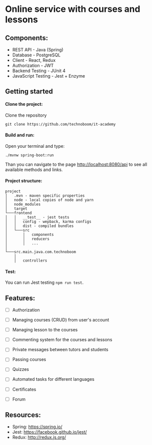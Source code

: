 # Online service with courses and lessons

## Components:
- REST API - Java (Spring)
- Database - PostgreSQL
- Client - React, Redux
- Authorization - JWT
- Backend Testing - JUnit 4
- JavaScript Testing - Jest + Enzyme

## Getting started
#### Clone the project:
Clone the repository
```
git clone https://github.com/technoboom/it-academy
```
#### Build and run:
Open your terminal and type:
```
./mvnw spring-boot:run
```
Than you can navigate to the page <a href="http://localhost:8080/api">http://localhost:8080/api</a> to see all
available methods and links.
#### Project structure:
```
project
│   .mvn - maven specific properties
│   node - local copies of node and yarn
│   node_modules
│   target
└───frontend
│   │   __test__ - jest tests
│   │   config - wepback, karma configs
│   │   dist - compiled bundles
│   └───src
│       │   components
│       │   reducers
│       │   ...
│
└───src.main.java.com.technoboom
    │
    │   controllers
```

#### Test:
You can run Jest testing ```npm run test```.

## Features:
- [ ] Authorization
- [ ] Managing courses (CRUD) from user's account
- [ ] Managing lesson to the courses
- [ ] Commenting system for the courses and lessons
- [ ] Private messages between tutors and students
- [ ] Passing courses
- [ ] Quizzes
- [ ] Automated tasks for different languages
- [ ] Certificates
- [ ] Forum


## Resources:
- Spring: https://spring.io/
- Jest: https://facebook.github.io/jest/
- Redux: http://redux.js.org/